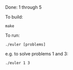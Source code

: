 Done: 1 through 5

To build:

    make

To run:

    ./euler [problems]

e.g. to solve problems 1 and 3:

    ./euler 1 3
